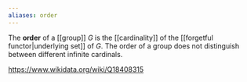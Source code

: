 ```yaml
---
aliases: order
---
```

The **order** of a [[group]] $G$ is the [[cardinality]] of the [[forgetful functor|underlying set]] of $G$. The order of a group does not distinguish between different infinite cardinals.

https://www.wikidata.org/wiki/Q18408315